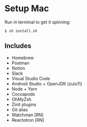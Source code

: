# Setup Mac

Run in terminal to get it spinning:

```shell
$ sh install.sh
```

## Includes

- Homebrew
- Postman
- Notion
- Slack
- Visual Studio Code
- Android Studio + OpenJDK (zulu11)
- Node + Yarn
- Cocoapods
- OhMyZsh
- Zinit plugins
- Git alias
- Watchman [RN]
- Reactotron [RN]
